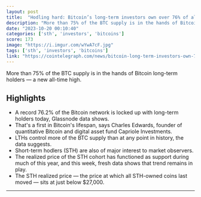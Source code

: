 ```yaml
---
layout: post
title:  "Hodling hard: Bitcoin’s long-term investors own over 76% of all BTC for the first time"
description: "More than 75% of the BTC supply is in the hands of Bitcoin long-term holders — a new all-time high."
date: "2023-10-20 00:10:40"
categories: ['sth', 'investors', 'bitcoins']
score: 173
image: "https://i.imgur.com/wYwA7cF.jpg"
tags: ['sth', 'investors', 'bitcoins']
link: "https://cointelegraph.com/news/bitcoin-long-term-investors-own-76-percent-btc"
---
```


More than 75% of the BTC supply is in the hands of Bitcoin long-term holders — a new all-time high.

## Highlights

- A record 76.2% of the Bitcoin network is locked up with long-term holders today, Glassnode data shows.
- That's a first in Bitcoin's lifespan, says Charles Edwards, founder of quantitative Bitcoin and digital asset fund Capriole Investments.
- LTHs control more of the BTC supply than at any point in history, the data suggests.
- Short-term hodlers (STH) are also of major interest to market observers.
- The realized price of the STH cohort has functioned as support during much of this year, and this week, fresh data shows that trend remains in play.
- The STH realized price — the price at which all STH-owned coins last moved — sits at just below $27,000.

---
